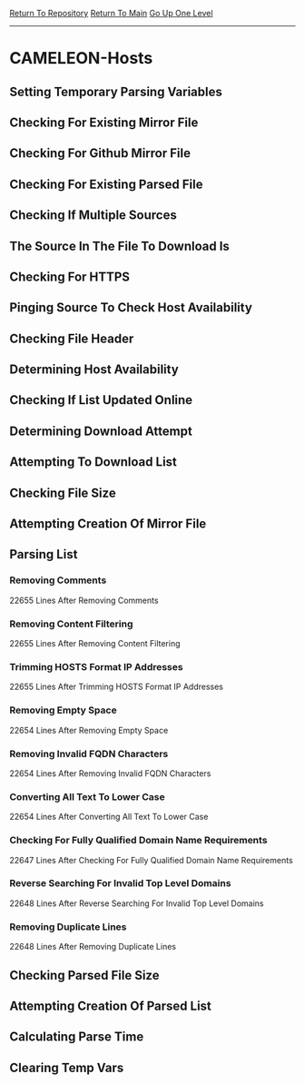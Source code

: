 [Return To Repository](https://github.com/deathbybandaid/piholeparser/)
[Return To Main](https://github.com/deathbybandaid/piholeparser/blob/master/RecentRunLogs/Mainlog.md)
[Go Up One Level](https://github.com/deathbybandaid/piholeparser/blob/master/RecentRunLogs/TopLevelScripts/30-Processing-External-Blacklists.md)
____________________________________
# CAMELEON-Hosts
## Setting Temporary Parsing Variables
## Checking For Existing Mirror File
## Checking For Github Mirror File
## Checking For Existing Parsed File
## Checking If Multiple Sources
## The Source In The File To Download Is
## Checking For HTTPS
## Pinging Source To Check Host Availability
## Checking File Header
## Determining Host Availability
## Checking If List Updated Online
## Determining Download Attempt
## Attempting To Download List
## Checking File Size
## Attempting Creation Of Mirror File
## Parsing List
### Removing Comments
22655 Lines After Removing Comments
### Removing Content Filtering
22655 Lines After Removing Content Filtering
### Trimming HOSTS Format IP Addresses
22655 Lines After Trimming HOSTS Format IP Addresses
### Removing Empty Space
22654 Lines After Removing Empty Space
### Removing Invalid FQDN Characters
22654 Lines After Removing Invalid FQDN Characters
### Converting All Text To Lower Case
22654 Lines After Converting All Text To Lower Case
### Checking For Fully Qualified Domain Name Requirements
22647 Lines After Checking For Fully Qualified Domain Name Requirements
### Reverse Searching For Invalid Top Level Domains
22648 Lines After Reverse Searching For Invalid Top Level Domains
### Removing Duplicate Lines
22648 Lines After Removing Duplicate Lines
## Checking Parsed File Size
## Attempting Creation Of Parsed List
## Calculating Parse Time
## Clearing Temp Vars
